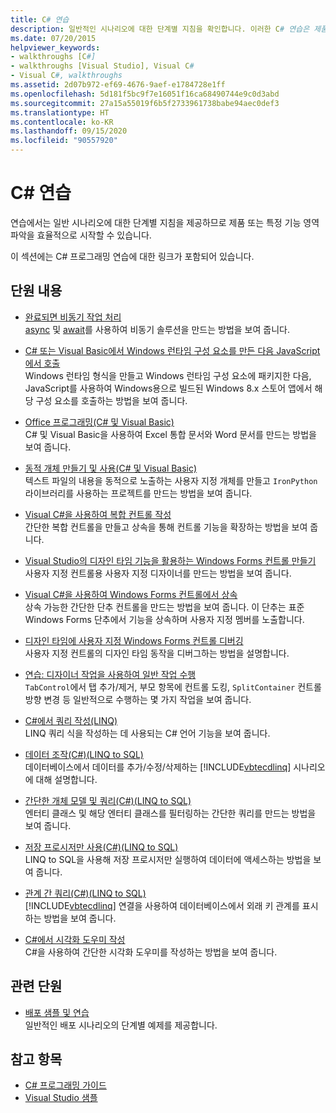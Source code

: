 ```yaml
---
title: C# 연습
description: 일반적인 시나리오에 대한 단계별 지침을 확인합니다. 이러한 C# 연습은 제품 또는 특정 기능 영역에 대한 학습을 시작하는 데 적합합니다.
ms.date: 07/20/2015
helpviewer_keywords:
- walkthroughs [C#]
- walkthroughs [Visual Studio], Visual C#
- Visual C#, walkthroughs
ms.assetid: 2d07b972-ef69-4676-9aef-e1784728e1ff
ms.openlocfilehash: 5d181f5bc9f7e16051f16ca68490744e9c0d3abd
ms.sourcegitcommit: 27a15a55019f6b5f2733961738babe94aec0def3
ms.translationtype: HT
ms.contentlocale: ko-KR
ms.lasthandoff: 09/15/2020
ms.locfileid: "90557920"
---
```

# <a name="c-walkthroughs"></a>C# 연습

연습에서는 일반 시나리오에 대한 단계별 지침을 제공하므로 제품 또는 특정 기능 영역 파악을 효율적으로 시작할 수 있습니다.

 이 섹션에는 C# 프로그래밍 연습에 대한 링크가 포함되어 있습니다.

## <a name="in-this-section"></a>단원 내용

- [완료되면 비동기 작업 처리](./programming-guide/concepts/async/start-multiple-async-tasks-and-process-them-as-they-complete.md)\
  [async](./language-reference/keywords/async.md) 및 [await](./language-reference/operators/await.md)를 사용하여 비동기 솔루션을 만드는 방법을 보여 줍니다.

- [C# 또는 Visual Basic에서 Windows 런타임 구성 요소를 만든 다음 JavaScript에서 호출](/windows/uwp/winrt-components/walkthrough-creating-a-simple-windows-runtime-component-and-calling-it-from-javascript)\
  Windows 런타임 형식을 만들고 Windows 런타임 구성 요소에 패키지한 다음, JavaScript를 사용하여 Windows용으로 빌드된 Windows 8.x 스토어 앱에서 해당 구성 요소를 호출하는 방법을 보여 줍니다.

- [Office 프로그래밍(C# 및 Visual Basic)](./programming-guide/interop/walkthrough-office-programming.md)\
  C# 및 Visual Basic을 사용하여 Excel 통합 문서와 Word 문서를 만드는 방법을 보여 줍니다.

- [동적 개체 만들기 및 사용(C# 및 Visual Basic)](./programming-guide/types/walkthrough-creating-and-using-dynamic-objects.md)\
  텍스트 파일의 내용을 동적으로 노출하는 사용자 지정 개체를 만들고 `IronPython` 라이브러리를 사용하는 프로젝트를 만드는 방법을 보여 줍니다.

- [Visual C#을 사용하여 복합 컨트롤 작성](/dotnet/desktop/winforms/controls/walkthrough-authoring-a-composite-control-with-visual-csharp)\
  간단한 복합 컨트롤을 만들고 상속을 통해 컨트롤 기능을 확장하는 방법을 보여 줍니다.

- [Visual Studio의 디자인 타임 기능을 활용하는 Windows Forms 컨트롤 만들기](/dotnet/desktop/winforms/controls/creating-a-wf-control-design-time-features)\
  사용자 지정 컨트롤용 사용자 지정 디자이너를 만드는 방법을 보여 줍니다.

- [Visual C#을 사용하여 Windows Forms 컨트롤에서 상속](/dotnet/desktop/winforms/controls/walkthrough-inheriting-from-a-windows-forms-control-with-visual-csharp)\
  상속 가능한 간단한 단추 컨트롤을 만드는 방법을 보여 줍니다. 이 단추는 표준 Windows Forms 단추에서 기능을 상속하며 사용자 지정 멤버를 노출합니다.

- [디자인 타임에 사용자 지정 Windows Forms 컨트롤 디버깅](/dotnet/desktop/winforms/controls/walkthrough-debugging-custom-windows-forms-controls-at-design-time)\
  사용자 지정 컨트롤의 디자인 타임 동작을 디버그하는 방법을 설명합니다.

- [연습: 디자이너 작업을 사용하여 일반 작업 수행](/dotnet/desktop/winforms/controls/perform-common-tasks-design-actions)\
  `TabControl`에서 탭 추가/제거, 부모 항목에 컨트롤 도킹, `SplitContainer` 컨트롤 방향 변경 등 일반적으로 수행하는 몇 가지 작업을 보여 줍니다.

- [C#에서 쿼리 작성(LINQ)](./programming-guide/concepts/linq/walkthrough-writing-queries-linq.md)\
  LINQ 쿼리 식을 작성하는 데 사용되는 C# 언어 기능을 보여 줍니다.

- [데이터 조작(C#)(LINQ to SQL)](../framework/data/adonet/sql/linq/walkthrough-manipulating-data-csharp.md)\
  데이터베이스에서 데이터를 추가/수정/삭제하는 [!INCLUDE[vbtecdlinq](~/includes/vbtecdlinq-md.md)] 시나리오에 대해 설명합니다.

- [간단한 개체 모델 및 쿼리(C#)(LINQ to SQL)](../framework/data/adonet/sql/linq/walkthrough-simple-object-model-and-query-csharp.md)\
  엔터티 클래스 및 해당 엔터티 클래스를 필터링하는 간단한 쿼리를 만드는 방법을 보여 줍니다.

- [저장 프로시저만 사용(C#)(LINQ to SQL)](../framework/data/adonet/sql/linq/walkthrough-using-only-stored-procedures-csharp.md)\
  LINQ to SQL을 사용해 저장 프로시저만 실행하여 데이터에 액세스하는 방법을 보여 줍니다.

- [관계 간 쿼리(C#)(LINQ to SQL)](../framework/data/adonet/sql/linq/walkthrough-querying-across-relationships-csharp.md)\
  [!INCLUDE[vbtecdlinq](~/includes/vbtecdlinq-md.md)] 연결을 사용하여 데이터베이스에서 외래 키 관계를 표시하는 방법을 보여 줍니다.

- [C#에서 시각화 도우미 작성](/visualstudio/debugger/walkthrough-writing-a-visualizer-in-csharp)\
  C#을 사용하여 간단한 시각화 도우미를 작성하는 방법을 보여 줍니다.

## <a name="related-sections"></a>관련 단원

- [배포 샘플 및 연습](/visualstudio/deployment/clickonce-deployment-samples-and-walkthroughs)\
  일반적인 배포 시나리오의 단계별 예제를 제공합니다.

## <a name="see-also"></a>참고 항목

- [C# 프로그래밍 가이드](./programming-guide/index.md)
- [Visual Studio 샘플](/visualstudio/ide/visual-studio-ide)
